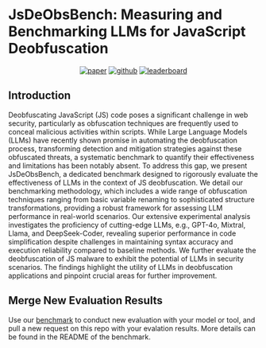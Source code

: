 # JsDeObsBench: Measuring and Benchmarking LLMs for JavaScript Deobfuscation

<div align="center">
<p> 
  <a href="https://arxiv.org/abs/2506.20170"><img
      src="https://img.shields.io/badge/Paper-CCS'25-a55fed.svg?style=for-the-badge" alt="paper"
      class="img-fluid" /></a>
  <a href="https://github.com/Ch3nYe/JsDeObsBench"><img
      src="https://img.shields.io/badge/github-Benchmark-%23121011.svg?style=for-the-badge&logo=github&logoColor=white"
      alt="github" class="img-fluid" /></a>
  <a href="https://jsdeobf.github.io"><img
      src="https://img.shields.io/badge/Leaderboard-jsdeobf.github.io-F7DF1E.svg?style=for-the-badge" alt="leaderboard"
      class="img-fluid" /></a>
</p> 
</div>

## Introduction

Deobfuscating JavaScript (JS) code poses a significant challenge in web security, particularly as obfuscation techniques are frequently used to conceal malicious activities within scripts. While Large Language Models (LLMs) have recently shown promise in automating the deobfuscation process, transforming detection and mitigation strategies against these obfuscated threats, a systematic benchmark to quantify their effectiveness and limitations has been notably absent. To address this gap, we present JsDeObsBench, a dedicated benchmark designed to rigorously evaluate the effectiveness of LLMs in the context of JS deobfuscation. We detail our benchmarking methodology, which includes a wide range of obfuscation techniques ranging from basic variable renaming to sophisticated structure transformations, providing a robust framework for assessing LLM performance in real-world scenarios. Our extensive experimental analysis investigates the proficiency of cutting-edge LLMs, e.g., GPT-4o, Mixtral, Llama, and DeepSeek-Coder, revealing superior performance in code simplification despite challenges in
maintaining syntax accuracy and execution reliability compared to baseline methods. We further evaluate the deobfuscation of JS malware to exhibit the potential of LLMs in security scenarios. The findings highlight the utility of LLMs in deobfuscation applications and pinpoint crucial areas for further improvement.

## Merge New Evaluation Results

Use our [benchmark](https://github.com/Ch3nYe/JsDeObsBench) to conduct new evaluation with your model or tool, and pull a new request on this repo with your evalation results. More details can be found in the README of the benchmark.
